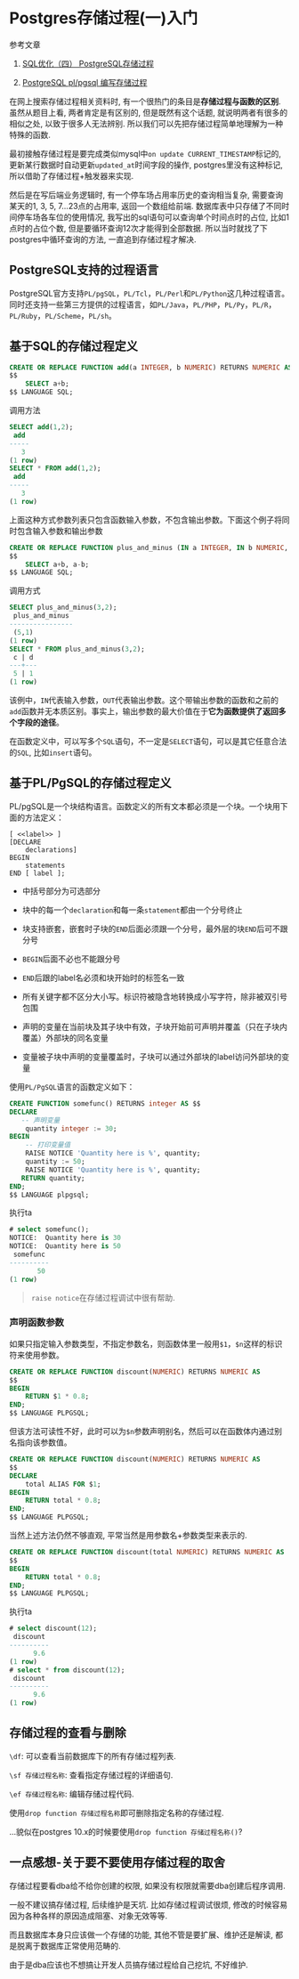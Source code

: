 # Postgres存储过程(一)入门

参考文章

1. [SQL优化（四） PostgreSQL存储过程](http://www.jasongj.com/2015/12/27/SQL4_%E5%AD%98%E5%82%A8%E8%BF%87%E7%A8%8B_Store%20Procedure/)

2. [PostgreSQL pl/pgsql 编写存储过程](https://abcdkyd.github.io/2018/06/15/postgres%20pl-pgsql%20%E7%BC%96%E5%86%99%E5%AD%98%E5%82%A8%E8%BF%87%E7%A8%8B/)

在网上搜索存储过程相关资料时, 有一个很热门的条目是**存储过程与函数的区别**. 虽然从题目上看, 两者肯定是有区别的, 但是既然有这个话题, 就说明两者有很多的相似之处, 以致于很多人无法辨别. 所以我们可以先把存储过程简单地理解为一种特殊的函数.

最初接触存储过程是要完成类似mysql中`on update CURRENT_TIMESTAMP`标记的, 更新某行数据时自动更新`updated_at`时间字段的操作, postgres里没有这种标记, 所以借助了存储过程+触发器来实现.

然后是在写后端业务逻辑时, 有一个停车场占用率历史的查询相当复杂, 需要查询某天的1, 3, 5, 7...23点的占用率, 返回一个数组给前端. 数据库表中只存储了不同时间停车场各车位的使用情况, 我写出的sql语句可以查询单个时间点时的占位, 比如1点时的占位个数, 但是要循环查询12次才能得到全部数据. 所以当时就找了下postgres中循环查询的方法, 一直追到存储过程才解决.

## PostgreSQL支持的过程语言

PostgreSQL官方支持`PL/pgSQL`，`PL/Tcl`，`PL/Perl`和`PL/Python`这几种过程语言。同时还支持一些第三方提供的过程语言，如`PL/Java`，`PL/PHP`，`PL/Py`，`PL/R`，`PL/Ruby`，`PL/Scheme`，`PL/sh`。

## 基于SQL的存储过程定义

```sql
CREATE OR REPLACE FUNCTION add(a INTEGER, b NUMERIC) RETURNS NUMERIC AS 
$$
	SELECT a+b;
$$ LANGUAGE SQL;
```

调用方法

```sql
SELECT add(1,2);
 add
-----
   3
(1 row)
SELECT * FROM add(1,2);
 add
-----
   3
(1 row)
```

上面这种方式参数列表只包含函数输入参数，不包含输出参数。下面这个例子将同时包含输入参数和输出参数

```sql
CREATE OR REPLACE FUNCTION plus_and_minus (IN a INTEGER, IN b NUMERIC, OUT c NUMERIC, OUT d NUMERIC) AS 
$$
	SELECT a+b, a-b;
$$ LANGUAGE SQL;
```

调用方式

```sql
SELECT plus_and_minus(3,2);
 plus_and_minus
----------------
 (5,1)
(1 row)
SELECT * FROM plus_and_minus(3,2);
 c | d
---+---
 5 | 1
(1 row)
```

该例中，`IN`代表输入参数，`OUT`代表输出参数。这个带输出参数的函数和之前的`add`函数并无本质区别。事实上，输出参数的最大价值在于**它为函数提供了返回多个字段的途径**。

在函数定义中，可以写多个`SQL`语句，不一定是`SELECT`语句，可以是其它任意合法的`SQL`, 比如`insert`语句。

## 基于PL/PgSQL的存储过程定义

PL/pgSQL是一个块结构语言。函数定义的所有文本都必须是一个块。一个块用下面的方法定义：

```
[ <<label>> ]
[DECLARE
	declarations]
BEGIN
	statements
END [ label ];
```

- 中括号部分为可选部分

- 块中的每一个`declaration`和每一条`statement`都由一个分号终止

- 块支持嵌套，嵌套时子块的`END`后面必须跟一个分号，最外层的块`END`后可不跟分号

- `BEGIN`后面不必也不能跟分号

- `END`后跟的label名必须和块开始时的标签名一致

- 所有关键字都不区分大小写。标识符被隐含地转换成小写字符，除非被双引号包围

- 声明的变量在当前块及其子块中有效，子块开始前可声明并覆盖（只在子块内覆盖）外部块的同名变量

- 变量被子块中声明的变量覆盖时，子块可以通过外部块的label访问外部块的变量

使用`PL/PgSQL`语言的函数定义如下：

```sql
CREATE FUNCTION somefunc() RETURNS integer AS $$
DECLARE
   -- 声明变量
	quantity integer := 30;
BEGIN
	-- 打印变量值
	RAISE NOTICE 'Quantity here is %', quantity;
	quantity := 50;
	RAISE NOTICE 'Quantity here is %', quantity;
   RETURN quantity;
END;
$$ LANGUAGE plpgsql;
```

执行ta

```sql
# select somefunc();
NOTICE:  Quantity here is 30
NOTICE:  Quantity here is 50
 somefunc
----------
       50
(1 row)
```

> `raise notice`在存储过程调试中很有帮助.

### 声明函数参数

如果只指定输入参数类型，不指定参数名，则函数体里一般用`$1`，`$n`这样的标识符来使用参数。

```sql
CREATE OR REPLACE FUNCTION discount(NUMERIC) RETURNS NUMERIC AS 
$$
BEGIN
	RETURN $1 * 0.8;
END;
$$ LANGUAGE PLPGSQL;
```

但该方法可读性不好，此时可以为`$n`参数声明别名，然后可以在函数体内通过别名指向该参数值。

```sql
CREATE OR REPLACE FUNCTION discount(NUMERIC) RETURNS NUMERIC AS 
$$
DECLARE
	total ALIAS FOR $1;
BEGIN
	RETURN total * 0.8;
END;
$$ LANGUAGE PLPGSQL;
```

当然上述方法仍然不够直观, 平常当然是用参数名+参数类型来表示的.

```sql
CREATE OR REPLACE FUNCTION discount(total NUMERIC) RETURNS NUMERIC AS 
$$
BEGIN
	RETURN total * 0.8;
END;
$$ LANGUAGE PLPGSQL;
```

执行ta

```sql
# select discount(12);
 discount
----------
      9.6
(1 row)
# select * from discount(12);
 discount
----------
      9.6
(1 row)
```

## 存储过程的查看与删除

`\df`: 可以查看当前数据库下的所有存储过程列表.

`\sf 存储过程名称`: 查看指定存储过程的详细语句.

`\ef 存储过程名称`: 编辑存储过程代码.

使用`drop function 存储过程名称`即可删除指定名称的存储过程.

...貌似在postgres 10.x的时候要使用`drop function 存储过程名称()`?

## 一点感想-关于要不要使用存储过程的取舍

存储过程要看dba给不给你创建的权限, 如果没有权限就需要dba创建后程序调用.

一般不建议搞存储过程, 后续维护是天坑. 比如存储过程调试很烦, 修改的时候容易因为各种各样的原因造成阻塞、对象无效等等.

而且数据库本身只应该做一个存储的功能, 其他不管是要扩展、维护还是解读, 都是脱离于数据库正常使用范畴的.

由于是dba应该也不想搞让开发人员搞存储过程给自己挖坑, 不好维护.